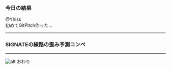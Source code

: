 ### 今日の結果

@Yhiss  
初めてGitPitch作った...

---

### SIGNATEの線路の歪み予測コンペ

---


![alt](D:\機械学習\signate\201811線路\スラブ.jpg)
おわり
